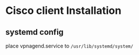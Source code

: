 # Cisco client Installation

## systemd config

place vpnagend.service to `/usr/lib/systemd/system/`
